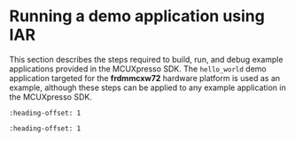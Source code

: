 # Running a demo application using IAR

This section describes the steps required to build, run, and debug example applications provided in the MCUXpresso SDK. The `hello_world` demo application targeted for the **frdmmcxw72** hardware platform is used as an example, although these steps can be applied to any example application in the MCUXpresso SDK.


```{include} ../topics/build_an_example_application.md
:heading-offset: 1
```

```{include} ../topics/run_an_example_application_001.md
:heading-offset: 1
```

